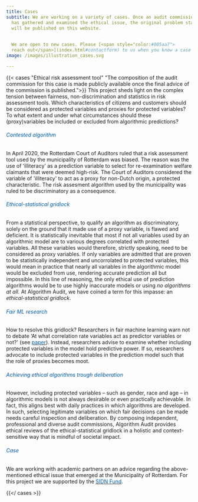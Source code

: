 ```yaml
---
title: Cases
subtitle: We are working on a variety of cases. Once an audit commission
  has gathered and examined the ethical issue, the original problem statement and corresponding advice
  will be published on this website.
  
  
  We are open to new cases. Please [<span style="color:#005aa7">
  reach out</span>](index.html#contactform) to us when you know a case for review.
image: /images/illustration_cases.svg

---
```

{{< cases "Ethical risk assessment tool" "The composition of the audit commission for this case is made publicly available once the final advice of the commission is published.">}} This project sheds light on the complex tension between fairness, non-discrimination and statistics in risk assessment tools. Which characteristics of citizens and customers should be considered as protected variables and proxies for protected variables? To what extent and under what circumstances should these (proxy)variables be included or excluded from algorithmic predictions?

###### <span style="color:#005aa7">Contested algorithm</span>

In April 2020, the Rotterdam Court of Auditors ruled that a risk assessment tool used by the municipality of Rotterdam was biased. The reason was the use of ‘illiteracy’ as a prediction variable to select for re-examination welfare claimants that were deemed high-risk. The Court of Auditors considered the variable of 'illiteracy' to act as a proxy for non-Dutch origin, a protected characteristic. The risk assesment algorithm used by the municipality was ruled to be discriminatory as a consequence.

###### <span style="color:#005aa7">Ethical-statistical gridlock</span>

From a statistical perspective, to qualify an algorithm as discriminatory, solely on the ground that it made use of a proxy variable, is flawed and deficient. It is statistically inevitable that most if not all variables used by an algorithmic model are to various degrees correlated with protected variables. All these variables would therefore, strictly speaking, need to be considered as proxy variables. If only variables are admitted that are proven to be statistically independent and uncorrolated to protected variables, this would mean in practice that nearly all variables in the algorithmic model would be excluded from use, rendering accurate prediction all but impossible. In this line of reasoning, the only ethical use of prediction algorithms would be to use highly inaccurate models or using _no algorithms at all._ At Algorithm Audit, we have coined a term for this impasse: an _ethical-statistical gridlock_.

###### <span style="color:#005aa7">Fair ML research</span>

How to resolve this gridlock? Researchers in fair machine learning warn not to debate ‘At what correlation rate variables act as predictor variables or not?' (see [<span style="color:#005aa7">paper</span>](https://arxiv.org/abs/1808.00023)). Instead, researchers advise to examine whether including protected variables in the model hold predictive power. If so, researchers advocate to include protected variables in the prediction model such that the role of proxies becomes moot.

###### <span style="color:#005aa7"> Achieving ethical algorithms trough deliberation</span>

However, including protected variables – such as gender, race and age – in algorithmic models is not always desirable or even practically achievable. In fact, this aligns best with daily practices in which algorithms are developed. In such, selecting legitimate variables on which fair decisions can be made needs careful inspection and deliberation. By composing independent, professional and diverse audit commissions, Algorithm Audit provides ethical reviews of the ethical-statistical gridlock in a holistic and context-sensitive way that is mindful of societal impact.

###### <span style="color:#005aa7">Case</span>

We are working with academic partners on an advice regarding the above-mentioned ethical issue that emerged at the Municipality of Rotterdam. For this project we are supported by the [<span style="color:#005aa7">SIDN Fund</span>](https://www.sidnfonds.nl/projecten/ethical-risk-assessment-tool).

{{</ cases >}}